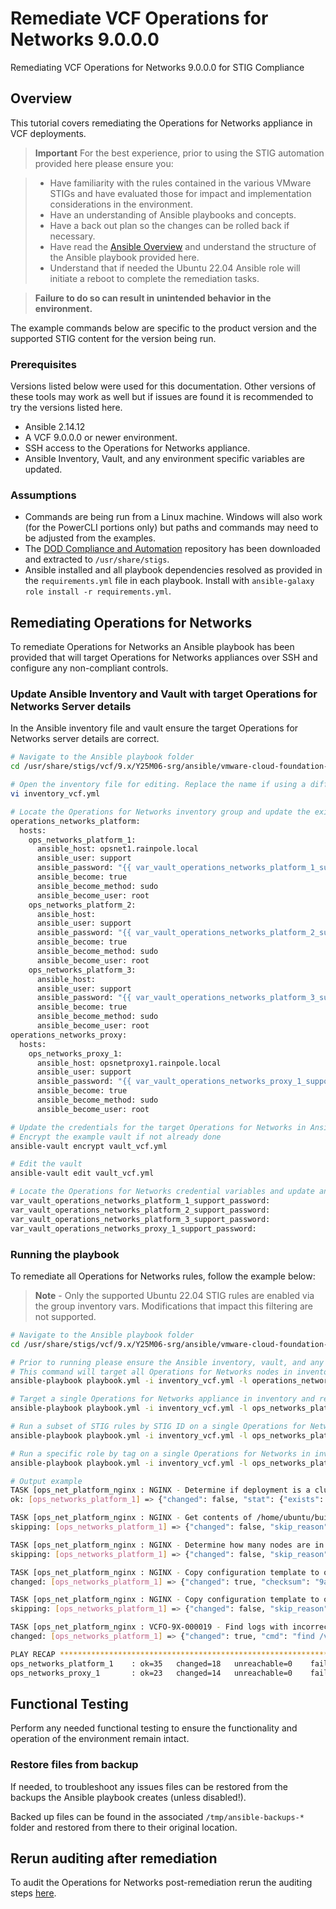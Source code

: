 # Remediate VCF Operations for Networks 9.0.0.0
Remediating VCF Operations for Networks 9.0.0.0 for STIG Compliance

## Overview
This tutorial covers remediating the Operations for Networks appliance in VCF deployments.  

> **Important** For the best experience, prior to using the STIG automation provided here please ensure you:  

> - Have familiarity with the rules contained in the various VMware STIGs and have evaluated those for impact and implementation considerations in the environment.  
> - Have an understanding of Ansible playbooks and concepts.
> - Have a back out plan so the changes can be rolled back if necessary.
> - Have read the [Ansible Overview](../../../../tutorials/cloud-foundation-9x/ansible-playbook-overview.md) and understand the structure of the Ansible playbook provided here.
> - Understand that if needed the Ubuntu 22.04 Ansible role will initiate a reboot to complete the remediation tasks. 

> **Failure to do so can result in unintended behavior in the environment.**  

The example commands below are specific to the product version and the supported STIG content for the version being run.

### Prerequisites
Versions listed below were used for this documentation. Other versions of these tools may work as well but if issues are found it is recommended to try the versions listed here.  

* Ansible 2.14.12
* A VCF 9.0.0.0 or newer environment.
* SSH access to the Operations for Networks appliance.
* Ansible Inventory, Vault, and any environment specific variables are updated.

### Assumptions
* Commands are being run from a Linux machine. Windows will also work (for the PowerCLI portions only) but paths and commands may need to be adjusted from the examples.
* The [DOD Compliance and Automation](https://github.com/vmware/dod-compliance-and-automation) repository has been downloaded and extracted to `/usr/share/stigs`.
* Ansible installed and all playbook dependencies resolved as provided in the `requirements.yml` file in each playbook. Install with `ansible-galaxy role install -r requirements.yml`.

## Remediating Operations for Networks
To remediate Operations for Networks an Ansible playbook has been provided that will target Operations for Networks appliances over SSH and configure any non-compliant controls.  

### Update Ansible Inventory and Vault with target Operations for Networks Server details
In the Ansible inventory file and vault ensure the target Operations for Networks server details are correct.

```bash
# Navigate to the Ansible playbook folder
cd /usr/share/stigs/vcf/9.x/Y25M06-srg/ansible/vmware-cloud-foundation-stig-ansible-hardening/

# Open the inventory file for editing. Replace the name if using a different inventory file for the environment.
vi inventory_vcf.yml

# Locate the Operations for Networks inventory group and update the existing hosts and add additional hosts as needed.
operations_networks_platform:
  hosts:
    ops_networks_platform_1:
      ansible_host: opsnet1.rainpole.local
      ansible_user: support
      ansible_password: "{{ var_vault_operations_networks_platform_1_support_password }}"
      ansible_become: true
      ansible_become_method: sudo
      ansible_become_user: root
    ops_networks_platform_2:
      ansible_host:
      ansible_user: support
      ansible_password: "{{ var_vault_operations_networks_platform_2_support_password }}"
      ansible_become: true
      ansible_become_method: sudo
      ansible_become_user: root
    ops_networks_platform_3:
      ansible_host:
      ansible_user: support
      ansible_password: "{{ var_vault_operations_networks_platform_3_support_password }}"
      ansible_become: true
      ansible_become_method: sudo
      ansible_become_user: root
operations_networks_proxy:
  hosts:
    ops_networks_proxy_1:
      ansible_host: opsnetproxy1.rainpole.local
      ansible_user: support
      ansible_password: "{{ var_vault_operations_networks_proxy_1_support_password }}"
      ansible_become: true
      ansible_become_method: sudo
      ansible_become_user: root

# Update the credentials for the target Operations for Networks in Ansible Vault
# Encrypt the example vault if not already done
ansible-vault encrypt vault_vcf.yml

# Edit the vault
ansible-vault edit vault_vcf.yml

# Locate the Operations for Networks credential variables and update and save (:wq)
var_vault_operations_networks_platform_1_support_password:
var_vault_operations_networks_platform_2_support_password:
var_vault_operations_networks_platform_3_support_password:
var_vault_operations_networks_proxy_1_support_password:
```

### Running the playbook
To remediate all Operations for Networks rules, follow the example below:

> **Note** - Only the supported Ubuntu 22.04 STIG rules are enabled via the group inventory vars. Modifications that impact this filtering are not supported.

```bash
# Navigate to the Ansible playbook folder
cd /usr/share/stigs/vcf/9.x/Y25M06-srg/ansible/vmware-cloud-foundation-stig-ansible-hardening/

# Prior to running please ensure the Ansible inventory, vault, and any environment specific variables are updated.  Enter the vault password when prompted.
# This command will target all Operations for Networks nodes in inventory and remediate all rules.
ansible-playbook playbook.yml -i inventory_vcf.yml -l operations_networks_platform,operations_networks_proxy -v --ask-vault-pass -e @vault_vcf.yml

# Target a single Operations for Networks appliance in inventory and remediate all rules.
ansible-playbook playbook.yml -i inventory_vcf.yml -l ops_networks_platform_1 -v --ask-vault-pass -e @vault_vcf.yml

# Run a subset of STIG rules by STIG ID on a single Operations for Networks node in inventory named ops_networks_platform_1.
ansible-playbook playbook.yml -i inventory_vcf.yml -l ops_networks_platform_1 -v --ask-vault-pass -e @vault_vcf.yml --tags UBTU-22-211015

# Run a specific role by tag on a single Operations for Networks in inventory named ops_networks_platform_1.
ansible-playbook playbook.yml -i inventory_vcf.yml -l ops_networks_platform_1 -v --ask-vault-pass -e @vault_vcf.yml --tags ubuntu-2204

# Output example
TASK [ops_net_platform_nginx : NGINX - Determine if deployment is a cluster or standalone.] ***********************************************************************************************************************************
ok: [ops_networks_platform_1] => {"changed": false, "stat": {"exists": false}}

TASK [ops_net_platform_nginx : NGINX - Get contents of /home/ubuntu/build-target/deployment/deployment-set.info.] *************************************************************************************************************
skipping: [ops_networks_platform_1] => {"changed": false, "skip_reason": "Conditional result was False"}

TASK [ops_net_platform_nginx : NGINX - Determine how many nodes are in the cluster.] ******************************************************************************************************************************************
skipping: [ops_networks_platform_1] => {"changed": false, "skip_reason": "Conditional result was False"}

TASK [ops_net_platform_nginx : NGINX - Copy configuration template to overwrite /etc/nginx/sites-available/vnera on a standalone deployment.] *********************************************************************************
changed: [ops_networks_platform_1] => {"changed": true, "checksum": "9ade25933a9c8ae7aa8d586ad487bf9082bc6a6d", "dest": "/etc/nginx/sites-available/vnera", "gid": 0, "group": "root", "md5sum": "843302a74f2278fcf5ad33dc20109044", "mode": "0600", "owner": "root", "size": 11222, "src": "/home/support/.ansible/tmp/ansible-tmp-1747082966.79966-80337-21644754656657/source", "state": "file", "uid": 0}

TASK [ops_net_platform_nginx : NGINX - Copy configuration template to overwrite /etc/nginx/sites-available/vnera on a 3 node cluster deployment.] *****************************************************************************
skipping: [ops_networks_platform_1] => {"changed": false, "skip_reason": "Conditional result was False"}

TASK [ops_net_platform_nginx : VCFO-9X-000019 - Find logs with incorrect permissions in /var/log/nginx/.] *********************************************************************************************************************
changed: [ops_networks_platform_1] => {"changed": true, "cmd": "find /var/log/nginx/ -xdev -type f -a \\( -not -perm 640 -o \\( -not -user root -a -not -user www-data \\) -o \\( -not -group root -a -not -group adm \\) \\);", "delta": "0:00:00.011035", "end": "2025-05-12 20:49:29.368137", "msg": "", "rc": 0, "start": "2025-05-12 20:49:29.357102", "stderr": "", "stderr_lines": [], "stdout": "/var/log/nginx/error.log\n/var/log/nginx/access.log.2.gz", "stdout_lines": ["/var/log/nginx/error.log", "/var/log/nginx/access.log.2.gz"]}

PLAY RECAP ********************************************************************************************************************************************************************************************************************
ops_networks_platform_1    : ok=35   changed=18   unreachable=0    failed=0    skipped=196  rescued=0    ignored=0
ops_networks_proxy_1       : ok=23   changed=14   unreachable=0    failed=0    skipped=192  rescued=0    ignored=0
```

## Functional Testing
Perform any needed functional testing to ensure the functionality and operation of the environment remain intact.

### Restore files from backup
If needed, to troubleshoot any issues files can be restored from the backups the Ansible playbook creates (unless disabled!).  

Backed up files can be found in the associated `/tmp/ansible-backups-*` folder and restored from there to their original location.

## Rerun auditing after remediation
To audit the Operations for Networks post-remediation rerun the auditing steps [here](./audit9-opsnet.md).
